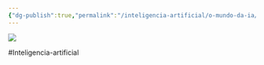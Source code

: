 ```yaml
---
{"dg-publish":true,"permalink":"/inteligencia-artificial/o-mundo-da-ia/","metatags":{"description":"Gráfico sobre o mundo da IA"},"contentClasses":"ex-pageheight","tags":["excalidraw"],"updated":"2025-01-15T19:35:05.016-03:00"}
---
```



![](O%20mundo%20da%20IA.svg)

#Inteligencia-artificial
